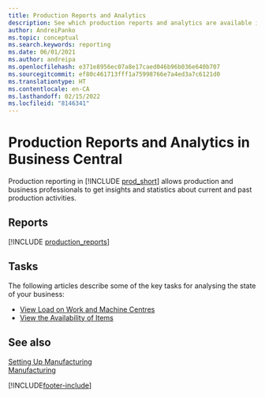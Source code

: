 ```yaml
---
title: Production Reports and Analytics
description: See which production reports and analytics are available in the standard version of Business Central so that you can keep track of your business.
author: AndreiPanko
ms.topic: conceptual
ms.search.keywords: reporting
ms.date: 06/01/2021
ms.author: andreipa
ms.openlocfilehash: e371e8956ec07a8e17caed046b96b036e640b707
ms.sourcegitcommit: ef80c461713fff1a75998766e7a4ed3a7c6121d0
ms.translationtype: HT
ms.contentlocale: en-CA
ms.lasthandoff: 02/15/2022
ms.locfileid: "8146341"
---
```

# <a name="production-reports-and-analytics-in-business-central"></a>Production Reports and Analytics in Business Central

Production reporting in [!INCLUDE [prod_short](includes/prod_short.md)] allows production and business professionals to get insights and statistics about current and past production activities.  

## <a name="reports"></a>Reports
[!INCLUDE [production_reports](includes/production-reports-include.md)]

## <a name="tasks"></a>Tasks

The following articles describe some of the key tasks for analysing the state of your business:

* [View Load on Work and Machine Centres](production-how-to-view-the-load-on-work-centers.md)  
* [View the Availability of Items](inventory-how-availability-overview.md)

## <a name="see-also"></a>See also 

[Setting Up Manufacturing](production-configure-production-processes.md)  
[Manufacturing](production-manage-manufacturing.md)  

[!INCLUDE[footer-include](includes/footer-banner.md)]

